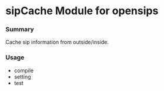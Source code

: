 # sipCache Module for opensips

### Summary
Cache sip information from outside/inside.

### Usage
* compile
* setting
* test
